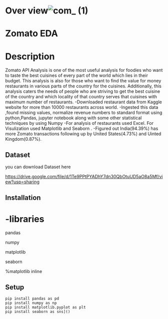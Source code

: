 # Over view![com_ (1)](https://github.com/sravani-buguru/ZOMATO_EDA_PROJECT/assets/147702072/9cf3dacb-926b-49be-8b0a-3680c2cff9d5)


# Zomato EDA

# Description

Zomato API Analysis is one of the most useful analysis for foodies who want to taste the best cuisines of every part of the world which lies in their budget. This analysis is also for those who want to find the value for money restaurants in various parts of the country for the cuisines. Additionally, this analysis caters the needs of people who are striving to get the best cuisine of the country and which locality of that country serves that cuisines with maximum number of restaurants. -Downloaded restaurant data from Kaggle website for more than 10000 restaurants across world. -Ingested this data ,found missing values, normalize revenue numbers to standard format using python,Pandas, jupyter notebook along with some other statistical techniques by using Numpy -For analysis of restaurants used Excel. For Visulization used Matplotlib and Seaborn . -Figured out India(94.39%) has more Zomato transactions following up by United States(4.73%) and Uinted Kingdom(0.87%).


## Dataset

 you can download Dataset here

https://drive.google.com/file/d/1Te9PPtPYADhY7dn30QbOtuUD5aO8a5Mf/view?usp=sharing

## Installation

# -libraries
 pandas

 numpy

 matplotlib
 
 seaborn 

%matplotlib inline



## Setup
 
    pip install pandas as pd
    pip install numpy as np
    pip install matplotlib.pyplot as plt
    pip install seaborn as sns]()

